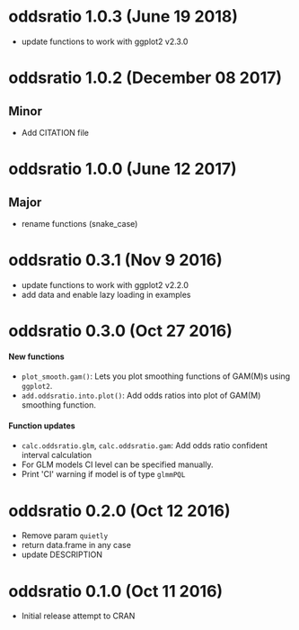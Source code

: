 # oddsratio 1.0.3 (June 19 2018)

* update functions to work with ggplot2 v2.3.0

# oddsratio 1.0.2 (December 08 2017)

## Minor
  * Add CITATION file

# oddsratio 1.0.0 (June 12 2017)

## Major
  * rename functions (snake_case)

# oddsratio 0.3.1 (Nov 9 2016)

* update functions to work with ggplot2 v2.2.0
* add data and enable lazy loading in examples

# oddsratio 0.3.0 (Oct 27 2016)

#### New functions
* `plot_smooth.gam()`: Lets you plot smoothing functions of GAM(M)s using `ggplot2`.
* `add.oddsratio.into.plot()`: Add odds ratios into plot of GAM(M) smoothing function.

#### Function updates
* `calc.oddsratio.glm`, `calc.oddsratio.gam`: Add odds ratio confident interval calculation 
* For GLM models CI level can be specified manually.
* Print 'CI' warning if model is of type `glmmPQL`

# oddsratio 0.2.0 (Oct 12 2016)

* Remove param `quietly`
* return data.frame in any case
* update DESCRIPTION

# oddsratio 0.1.0 (Oct 11 2016)

* Initial release attempt to CRAN
